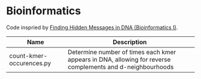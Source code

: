# Bioinformatics

Code inspried by [Finding Hidden Messages in DNA (Bioinformatics I)](https://class.coursera.org/hiddenmessages-003).

| Name | Description |
| -------------------------- | ----------------------------------------------------|
| count-kmer-occurences.py | Determine number of times each kmer appears in DNA, allowing for reverse complements and d-neighbourhoods |
